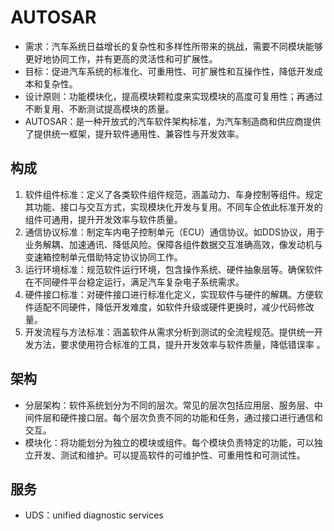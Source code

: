 # AUTOSAR
* 需求：汽车系统日益增长的复杂性和多样性所带来的挑战，需要不同模块能够更好地协同工作，并有更高的灵活性和可扩展性。
* 目标：促进汽车系统的标准化、可重用性、可扩展性和互操作性，降低开发成本和复杂性。
* 设计原则：功能模块化，提高模块颗粒度来实现模块的高度可复用性；再通过不断复用、不断测试提高模块的质量。
* AUTOSAR：是一种开放式的汽车软件架构标准，为汽车制造商和供应商提供了提供统一框架，提升软件通用性、兼容性与开发效率。

## 构成
1. 软件组件标准：定义了各类软件组件规范，涵盖动力、车身控制等组件。规定其功能、接口与交互方式，实现模块化开发与复用。不同车企依此标准开发的组件可通用，提升开发效率与软件质量。
1. 通信协议标准：制定车内电子控制单元（ECU）通信协议。如DDS协议，用于业务解耦、加速通讯、降低风险。保障各组件数据交互准确高效，像发动机与变速箱控制单元借助特定协议协同工作。
1. 运行环境标准：规范软件运行环境，包含操作系统、硬件抽象层等。确保软件在不同硬件平台稳定运行，满足汽车复杂电子系统需求。
1. 硬件接口标准：对硬件接口进行标准化定义，实现软件与硬件的解耦。方便软件适配不同硬件，降低开发难度，如软件升级或硬件更换时，减少代码修改量。
1. 开发流程与方法标准：涵盖软件从需求分析到测试的全流程规范。提供统一开发方法，要求使用符合标准的工具，提升开发效率与软件质量，降低错误率 。

## 架构
* 分层架构：软件系统划分为不同的层次。常见的层次包括应用层、服务层、中间件层和硬件接口层。每个层次负责不同的功能和任务，通过接口进行通信和交互。
* 模块化：将功能划分为独立的模块或组件。每个模块负责特定的功能，可以独立开发、测试和维护。可以提高软件的可维护性、可重用性和可测试性。

## 服务
* UDS：unified diagnostic services